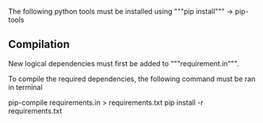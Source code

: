 The following python tools must be installed using """pip install""" -> pip-tools

## Compilation
New logical dependencies must first be added to """requirement.in""".

To compile the required dependencies, the following command must be ran in terminal

pip-compile requirements.in > requirements.txt
pip install -r requirements.txt

